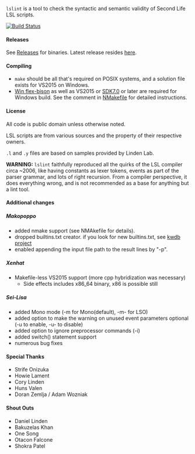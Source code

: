 `lslint` is a tool to check the syntactic and semantic validity of Second Life LSL scripts.

[![Build Status](https://travis-ci.org/Makopo/lslint.svg?branch=master)](https://travis-ci.org/Makopo/lslint)

#### Releases

See [Releases](https://github.com/Makopo/lslint/releases) for binaries.
Latest release resides [here](https://github.com/Makopo/lslint/releases/latest).

#### Compiling
* `make` should be all that's required on POSIX systems, and a solution file exists for VS2015 on Windows.
* [Win flex-bison](http://sourceforge.net/projects/winflexbison/) as well as VS2015 or [SDK7.0](https://www.microsoft.com/download/details.aspx?id=3138) or later are required for Windows build. See the comment in [NMakefile](NMakefile) for detailed instructions.

#### License
All code is public domain unless otherwise noted.

LSL scripts are from various sources and the property of their respective owners.

`.l` and `.y` files are based on samples provided by Linden Lab.

**WARNING:** `lslint` faithfully reproduced all the quirks of the LSL compiler circa ~2006,
like having constants as lexer tokens, events as part of the parser grammar,
and lots of right recursion. From a compiler perspective, it does everything
wrong, and is not recommended as a base for anything but a lint tool.

#### Additional changes
##### Makopoppo
* added nmake support (see NMAkefile for details).
* dropped builtins.txt creator. if you look for new builtins.txt, see [kwdb project](https://bitbucket.org/Sei_Lisa/kwdb)
* enabled appending the input file path to the result lines by "-p".

##### Xenhat
* Makefile-less VS2015 support (more cpp hybridization was necessary)
    * Side effects includes x86_64 binary, x86 is possible still

##### Sei-Lisa
* added Mono mode (-m for Mono(default), -m- for LSO)
* added option to make the warning on unused event parameters optional (-u to enable, -u- to disable)
* added option to ignore preprocessor commands (-i)
* added switch() statement support
* numerous bug fixes

#### Special Thanks
* Strife Onizuka
* Howie Lament
* Cory Linden
* Huns Valen
* Doran Zemlja / Adam Wozniak

#### Shout Outs
* Daniel Linden
* Bakuzelas Khan
* One Song
* Otacon Falcone
* Shokra Patel
